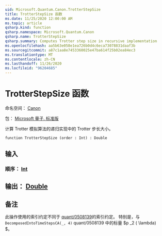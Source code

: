 ```yaml
---
uid: Microsoft.Quantum.Canon.TrotterStepSize
title: TrotterStepSize 函数
ms.date: 11/25/2020 12:00:00 AM
ms.topic: article
qsharp.kind: function
qsharp.namespace: Microsoft.Quantum.Canon
qsharp.name: TrotterStepSize
qsharp.summary: Computes Trotter step size in recursive implementation of Trotter simulation algorithm.
ms.openlocfilehash: aa5b63e058e1ea726b0d4c6eca73078831daaf3b
ms.sourcegitcommit: a87c1aa8e7453360025e47ba614f25b02ea84ec3
ms.translationtype: MT
ms.contentlocale: zh-CN
ms.lasthandoff: 11/26/2020
ms.locfileid: "96204685"
---
```

# <a name="trotterstepsize-function"></a>TrotterStepSize 函数

命名空间： [Canon](xref:Microsoft.Quantum.Canon)

包： [Microsoft 量子. 标准版](https://nuget.org/packages/Microsoft.Quantum.Standard)


计算 Trotter 模拟算法的递归实现中的 Trotter 步长大小。

```qsharp
function TrotterStepSize (order : Int) : Double
```


## <a name="input"></a>输入

### <a name="order--int"></a>顺序： [Int](xref:microsoft.quantum.lang-ref.int)





## <a name="output--double"></a>输出： [Double](xref:microsoft.quantum.lang-ref.double)



## <a name="remarks"></a>备注

此操作使用的索引约定不同于 [quant/0508139](https://arxiv.org/abs/quant-ph/0508139)的索引约定。 特别是，与 `DecomposedIntoTimeStepsCA(_, 4)` quant/0508139 中的标量 $p _2 ( \lambda) $。
